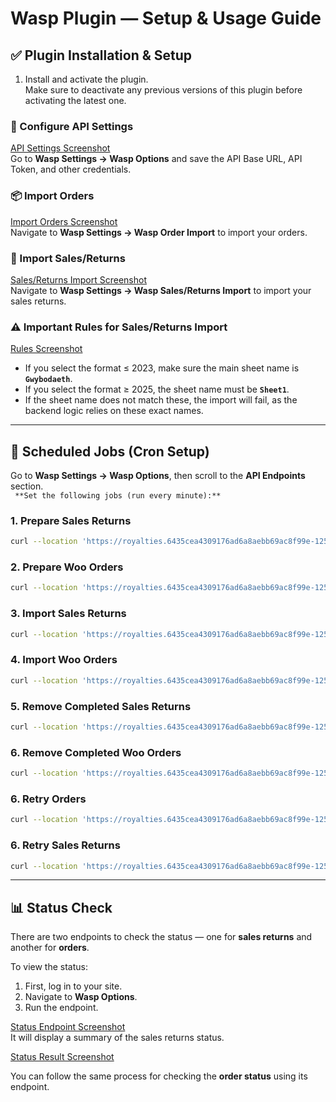 # Wasp Plugin — Setup & Usage Guide

## ✅ Plugin Installation & Setup

1. Install and activate the plugin.  
   Make sure to deactivate any previous versions of this plugin before activating the latest one.

### 🔧 Configure API Settings

[API Settings Screenshot](https://prnt.sc/N_3bg0bBVQeq)  
Go to **Wasp Settings → Wasp Options** and save the API Base URL, API Token, and other credentials.

### 📦 Import Orders

[Import Orders Screenshot](https://prnt.sc/LmpSEB5_lXLI)  
Navigate to **Wasp Settings → Wasp Order Import** to import your orders.

### 🔁 Import Sales/Returns

[Sales/Returns Import Screenshot](https://prnt.sc/dYGeTNaJbSTv)  
Navigate to **Wasp Settings → Wasp Sales/Returns Import** to import your sales returns.

### ⚠️ Important Rules for Sales/Returns Import

[Rules Screenshot](https://prnt.sc/gx6IOLa3lEfa)

- If you select the format ≤ 2023, make sure the main sheet name is **`Gwybodaeth`**.
- If you select the format ≥ 2025, the sheet name must be **`Sheet1`**.
- If the sheet name does not match these, the import will fail, as the backend logic relies on these exact names.

---

## 🔄 Scheduled Jobs (Cron Setup)

Go to **Wasp Settings → Wasp Options**, then scroll to the **API Endpoints** section.  
` **Set the following jobs (run every minute):**`

### 1. Prepare Sales Returns

```bash
curl --location 'https://royalties.6435cea4309176ad6a8aebb69ac8f99e-12591.sites.k-hosting.co.uk/wp-json/atebol/v1/prepare-sales-returns'
```

### 2. Prepare Woo Orders

```bash
curl --location 'https://royalties.6435cea4309176ad6a8aebb69ac8f99e-12591.sites.k-hosting.co.uk/wp-json/atebol/v1/prepare-woo-orders'
```

### 3. Import Sales Returns

```bash
curl --location 'https://royalties.6435cea4309176ad6a8aebb69ac8f99e-12591.sites.k-hosting.co.uk/wp-json/atebol/v1/import-sales-returns'
```

### 4. Import Woo Orders

```bash
curl --location 'https://royalties.6435cea4309176ad6a8aebb69ac8f99e-12591.sites.k-hosting.co.uk/wp-json/atebol/v1/import-woo-orders'
```

### 5. Remove Completed Sales Returns

```bash
curl --location 'https://royalties.6435cea4309176ad6a8aebb69ac8f99e-12591.sites.k-hosting.co.uk/wp-json/atebol/v1/remove-completed-sales-returns'
```

### 6. Remove Completed Woo Orders

```bash
curl --location 'https://royalties.6435cea4309176ad6a8aebb69ac8f99e-12591.sites.k-hosting.co.uk/wp-json/atebol/v1/remove-completed-woo-orders'
```

### 6. Retry Orders

```bash
curl --location 'https://royalties.6435cea4309176ad6a8aebb69ac8f99e-12591.sites.k-hosting.co.uk/wp-json/atebol/v1/order-retry?limit=50'
```

### 6. Retry Sales Returns

```bash
curl --location 'https://royalties.6435cea4309176ad6a8aebb69ac8f99e-12591.sites.k-hosting.co.uk/wp-json/atebol/v1/sales-return-retry?limit=50'
```

---

## 📊 Status Check

There are two endpoints to check the status — one for **sales returns** and another for **orders**.

To view the status:

1. First, log in to your site.
2. Navigate to **Wasp Options**.
3. Run the endpoint.

[Status Endpoint Screenshot](https://prnt.sc/hquOj4mjTgyt)  
It will display a summary of the sales returns status.

[Status Result Screenshot](https://prnt.sc/zfsVUyQyR6BQ)

You can follow the same process for checking the **order status** using its endpoint.
